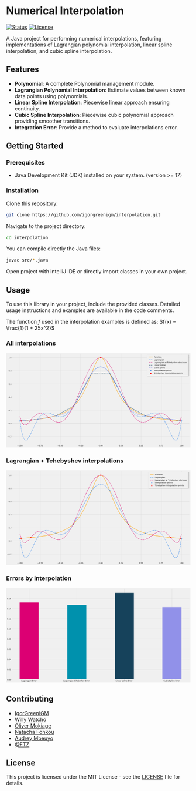 # Numerical Interpolation
<div align="left">

[![Status](https://img.shields.io/badge/status-active-success.svg)]()
[![License](https://img.shields.io/badge/license-MIT-blue.svg)](/LICENSE)

</div>

A Java project for performing numerical interpolations, featuring implementations of Lagrangian polynomial interpolation, linear spline interpolation, and cubic spline interpolation.

## Features

- **Polynomial**: A complete Polynomial management module.
- **Lagrangian Polynomial Interpolation**: Estimate values between known data points using polynomials.
- **Linear Spline Interpolation**: Piecewise linear approach ensuring continuity.
- **Cubic Spline Interpolation**: Piecewise cubic polynomial approach providing smoother transitions.
- **Integration Error**: Provide a method to evaluate interpolations error.

## Getting Started

### Prerequisites

- Java Development Kit (JDK) installed on your system. (version >= 17)

### Installation
Clone this repository:

```bash
git clone https://github.com/igorgreenigm/interpolation.git
```
Navigate to the project directory:
```bash
cd interpolation
```
You can compile directly the Java files:
```bash
javac src/*.java
```
Open project with intelliJ IDE or directly import classes in your own project.

## Usage
To use this library in your project, include the provided classes. Detailed usage instructions and examples are available in the code comments.

The function $f$ used in the interpolation examples is defined as: $f(x) = \frac{1}{1 + 25x^2}$

### All interpolations
<img src="./example/all.png" alt="all interpolation"/>

### Lagrangian + Tchebyshev interpolations
<img src="./example/lagrangian.png" alt="Lagrangian interpolation"/>

### Errors by interpolation
<img src="./example/errors.png" alt="errors">

## Contributing
- [IgorGreenIGM](https://github.com/IgorGreenIGM)
- [Willy Watcho](https://github.com/IgorGreenIGM)
- [Oliver Mokiage](https://github.com/IgorGreenIGM)
- [Natacha Fonkou](https://github.com/NatachaFonkou)
- [Audrey Mbeuyo]()
- [@FTZ]()
## License
This project is licensed under the MIT License - see the [LICENSE](LICENSE) file for details.

